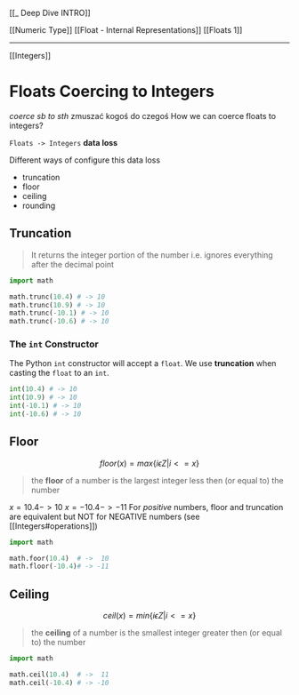 [[_ Deep Dive INTRO]]

[[Numeric Type]]
[[Float - Internal Representations]]
[[Floats 1]]

---
[[Integers]]

# Floats Coercing to Integers
_coerce sb to sth_ zmuszać kogoś do czegoś
How we can coerce floats to integers?

`Floats -> Integers` __data loss__

Different ways of configure this data loss
- truncation
- floor
- ceiling
- rounding

## Truncation
>It returns the integer portion of the number i.e. ignores everything after the decimal point

```py
import math

math.trunc(10.4) # -> 10
math.trunc(10.9) # -> 10
math.trunc(-10.1) # -> 10
math.trunc(-10.6) # -> 10
```

### The `int` Constructor
The Python `int` constructor will accept a `float`.
We use __truncation__ when casting the `float` to an `int`.
```py
int(10.4) # -> 10
int(10.9) # -> 10
int(-10.1) # -> 10
int(-10.6) # -> 10
```


## Floor
$$
floor(x) = max\{i \epsilon Z | i <= x\}
$$
>the __floor__ of a number is the largest integer less then (or equal to) the number

$x=10.4->10$
$x=-10.4->-11$
For _positive_ numbers, floor and truncation are equivalent but NOT for NEGATIVE numbers
(see [[Integers#operations]])

```py
import math

math.foor(10.4)  # ->  10
math.floor(-10.4)# -> -11
```


## Ceiling
$$
ceil(x) = min\{i \epsilon Z | i <= x\}
$$
>the __ceiling__ of a number is the smallest integer greater then (or equal to) the number

```py
import math

math.ceil(10.4)  # ->  11
math.ceil(-10.4) # -> -10
 
```





















